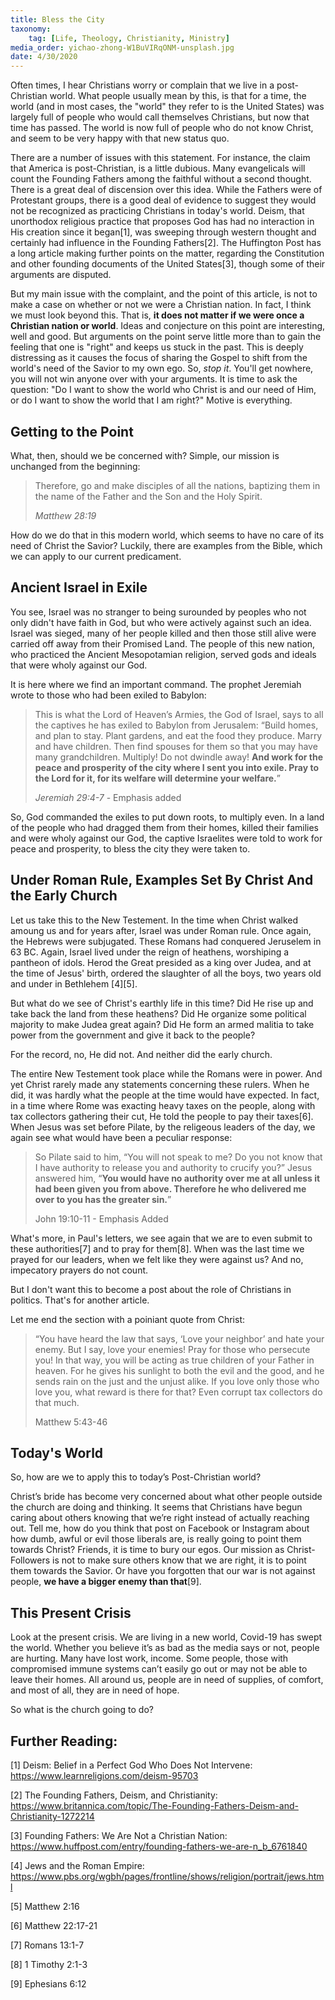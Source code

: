```yaml
---
title: Bless the City
taxonomy:
	tag: [Life, Theology, Christianity, Ministry]
media_order: yichao-zhong-W1BuVIRqONM-unsplash.jpg
date: 4/30/2020
---
```


Often times, I hear Christians worry or complain that we live in a post-Christian world. What people usually mean by this, is that for a time, the world (and in most cases, the "world" they refer to is the United States) was largely full of people who would call themselves Christians, but now that time has passed. The world is now full of people who do not know Christ, and seem to be very happy with that new status quo. 

There are a number of issues with this statement. For instance, the claim that America is post-Christian, is a little dubious. Many evangelicals will count the Founding Fathers among the faithful without a second thought. There is a great deal of discension over this idea. While the Fathers were of Protestant groups, there is a good deal of evidence to suggest they would not be recognized as practicing Christians in today's world. Deism, that unorthodox religious practice that proposes God has had no interaction in His creation since it began[1], was sweeping through western thought and certainly had influence in the Founding Fathers[2]. The Huffington Post has a long article making further points on the matter, regarding the Constitution and other founding documents of the United States[3], though some of their arguments are disputed. 

But my main issue with the complaint, and the point of this article, is not to make a case on whether or not we were a Christian nation. In fact, I think we must look beyond this. That is, **it does not matter if we were once a Christian nation or world**. Ideas and conjecture on this point are interesting, well and good. But arguments on the point serve little more than to gain the feeling that one is "right" and keeps us stuck in the past. This is deeply distressing as it causes the focus of sharing the Gospel to shift from the world's need of the Savior to my own ego. So, *stop it*. You'll get nowhere, you will not win anyone over with your arguments. It is time to ask the question: "Do I want to show the world who Christ is and our need of Him, or do I want to show the world that I am right?" Motive is everything. 

## Getting to the Point
What, then, should we be concerned with? Simple, our mission is unchanged from the beginning:

> Therefore, go and make disciples of all the nations, baptizing them in the name of the Father and the Son and the Holy Spirit.
>
> *Matthew 28:19*

How do we do that in this modern world, which seems to have no care of its need of Christ the Savior? Luckily, there are examples from the Bible, which we can apply to our current predicament. 

## Ancient Israel in Exile

You see, Israel was no stranger to being surounded by peoples who not only didn't have faith in God, but who were actively against such an idea. Israel was sieged, many of her people killed and then those still alive were carried off away from their Promised Land. The people of this new nation, who practiced the Ancient Mesopotamian religion, served gods and ideals that were wholy against our God. 

It is here where we find an important command. The prophet Jeremiah wrote to those who had been exiled to Babylon:

> This is what the Lord of Heaven’s Armies, the God of Israel, says to all the captives he has exiled to Babylon from Jerusalem: “Build homes, and plan to stay. Plant gardens, and eat the food they produce. Marry and have children. Then find spouses for them so that you may have many grandchildren. Multiply! Do not dwindle away! **And work for the peace and prosperity of the city where I sent you into exile. Pray to the Lord for it, for its welfare will determine your welfare.**”
> 
> *Jeremiah 29:4-7* - Emphasis added

So, God commanded the exiles to put down roots, to multiply even. In a land of the people who had dragged them from their homes, killed their families and were wholy against our God, the captive Israelites were told to work for peace and prosperity, to bless the city they were taken to. 

## Under Roman Rule, Examples Set By Christ And the Early Church

Let us take this to the New Testement. In the time when Christ walked amoung us and for years after, Israel was under Roman rule. Once again, the Hebrews were subjugated. These Romans had conquered Jeruselem in 63 BC. Again, Israel lived under the reign of heathens, worshiping a pantheon of idols. Herod the Great presided as a king over Judea, and at the time of Jesus' birth, ordered the slaughter of all the boys, two years old and under in Bethlehem [4][5].

But what do we see of Christ's earthly life in this time? Did He rise up and take back the land from these heathens? Did He organize some political majority to make Judea great again? Did He form an armed malitia to take power from the government and give it back to the people?

For the record, no, He did not. And neither did the early church. 

The entire New Testement took place while the Romans were in power. And yet Christ rarely made any statements concerning these rulers. When he did, it was hardly what the people at the time would have expected. In fact, in a time where Rome was exacting heavy taxes on the people, along with tax collectors gathering their cut, He told the people to pay their taxes[6]. When Jesus was set before Pilate, by the religeous leaders of the day, we again see what would have been a peculiar response:

> So Pilate said to him, “You will not speak to me? Do you not know that I have authority to release you and authority to crucify you?” Jesus answered him, “**You would have no authority over me at all unless it had been given you from above. Therefore he who delivered me over to you has the greater sin.**” 
>
> John 19:10-11 - Emphasis Added

What's more, in Paul's letters, we see again that we are to even submit to these authorities[7] and to pray for them[8]. When was the last time we prayed for our leaders, when we felt like they were against us? And no, impecatory prayers do not count.

But I don't want this to become a post about the role of Christians in politics. That's for another article.

Let me end the section with a poiniant quote from Christ:

> “You have heard the law that says, ‘Love your neighbor’ and hate your enemy. But I say, love your enemies! Pray for those who persecute you! In that way, you will be acting as true children of your Father in heaven. For he gives his sunlight to both the evil and the good, and he sends rain on the just and the unjust alike. If you love only those who love you, what reward is there for that? Even corrupt tax collectors do that much.
>
> Matthew 5:43-46

## Today's World

So, how are we to apply this to today’s Post-Christian world? 

Christ’s bride has become very concerned about what other people outside the church are doing and thinking. It seems that Christians have begun caring about others knowing that we’re right instead of actually reaching out. Tell me, how do you think that post on Facebook or Instagram about how dumb, awful or evil those liberals are, is really going to point them towards Christ? Friends, it is time to bury our egos. Our mission as Christ-Followers is not to make sure others know that we are right, it is to point them towards the Savior. Or have you forgotten that our war is not against people, **we have a bigger enemy than that**[9].

## This Present Crisis

Look at the present crisis. We are living in a new world, Covid-19 has swept the world. Whether you believe it’s as bad as the media says or not, people are hurting. Many have lost work, income. Some people, those with compromised immune systems can’t easily go out or may not be able to leave their homes. All around us, people are in need of supplies, of comfort, and most of all, they are in need of hope.

So what is the church going to do? 


## Further Reading:
[1] Deism: Belief in a Perfect God Who Does Not Intervene: https://www.learnreligions.com/deism-95703

[2] The Founding Fathers, Deism, and Christianity: https://www.britannica.com/topic/The-Founding-Fathers-Deism-and-Christianity-1272214

[3] Founding Fathers: We Are Not a Christian Nation: https://www.huffpost.com/entry/founding-fathers-we-are-n_b_6761840

[4] Jews and the Roman Empire: https://www.pbs.org/wgbh/pages/frontline/shows/religion/portrait/jews.html

[5] Matthew 2:16

[6] Matthew 22:17-21

[7] Romans 13:1-7

[8] 1 Timothy 2:1-3

[9] Ephesians 6:12